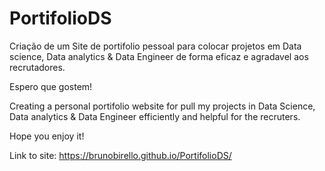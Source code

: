 # PortifolioDS

Criação de um Site de portifolio pessoal para colocar projetos em Data science, Data analytics & Data Engineer de forma eficaz e agradavel aos recrutadores.

Espero que gostem!

Creating a personal portifolio website for pull my projects in Data Science, Data analytics & Data Engineer efficiently and  helpful for the recruters.

Hope you enjoy it!

Link to site: https://brunobirello.github.io/PortifolioDS/
